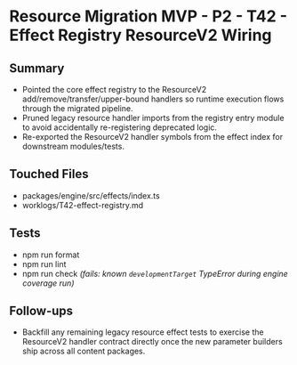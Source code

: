 # Resource Migration MVP - P2 - T42 - Effect Registry ResourceV2 Wiring

## Summary

- Pointed the core effect registry to the ResourceV2 add/remove/transfer/upper-bound handlers so runtime execution flows
  through the migrated pipeline.
- Pruned legacy resource handler imports from the registry entry module to avoid accidentally re-registering deprecated logic.
- Re-exported the ResourceV2 handler symbols from the effect index for downstream modules/tests.

## Touched Files

- packages/engine/src/effects/index.ts
- worklogs/T42-effect-registry.md

## Tests

- npm run format
- npm run lint
- npm run check _(fails: known `developmentTarget` TypeError during engine coverage run)_

## Follow-ups

- Backfill any remaining legacy resource effect tests to exercise the ResourceV2 handler contract directly once the new
  parameter builders ship across all content packages.
